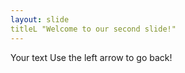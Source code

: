 ```yaml
---
layout: slide
titleL "Welcome to our second slide!"
---
```

Your text
Use the left arrow to go back!
